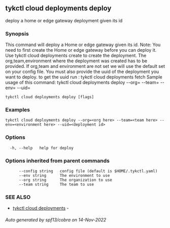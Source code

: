 ## tykctl cloud deployments deploy

deploy a home or edge gateway deployment given its id

### Synopsis


This command will deploy a Home or edge gateway given its id.
Note: You need to first create the Home or edge gateway before you can deploy it.
Use tykctl cloud deployments create to create the deployment.
The org,team,environment where the deployment was created has to be provided.
If org,team and environment are not set we will use the default set on your config file. 
You must also provide the uuid of the deployment you want to deploy.
to get the uuid run : tykctl cloud deployments fetch
Sample usage of this command:
tykctl cloud deployments deploy --org=<org here> --team=<team here> --env=<environment here> --uid=<deployment id>


```
tykctl cloud deployments deploy [flags]
```

### Examples

```
tykctl cloud deployments deploy --org=<org here> --team=<team here> --env=<environment here> --uid=<deployment id>
```

### Options

```
  -h, --help   help for deploy
```

### Options inherited from parent commands

```
      --config string   config file (default is $HOME/.tykctl.yaml)
      --env string      The environment to use
      --org string      The organization to use
      --team string     The team to use
```

### SEE ALSO

* [tykctl cloud deployments](tykctl_cloud_deployments.md)	 - 

###### Auto generated by spf13/cobra on 14-Nov-2022
